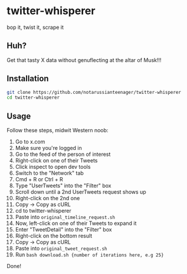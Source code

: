 # twitter-whisperer
bop it, twist it, scrape it

## Huh?
Get that tasty X data without genuflecting at the altar of Musk!!!

## Installation
```bash
git clone https://github.com/notarussianteenager/twitter-whisperer
cd twitter-whisperer
```

## Usage
Follow these steps, midwit Western noob:

1. Go to x.com
2. Make sure you're logged in
3. Go to the feed of the person of interest
4. Right-click on one of their Tweets
5. Click inspect to open dev tools
6. Switch to the "Network" tab
7. Cmd + R or Ctrl + R
8. Type "UserTweets" into the "Filter" box
9. Scroll down until a 2nd UserTweets request shows up
10. Right-click on the 2nd one
11. Copy -> Copy as cURL
12. cd to twitter-whisperer
13. Paste into `original_timeline_request.sh`
14. Now, left-click on one of their Tweets to expand it
15. Enter "TweetDetail" into the "Filter" box
16. Right-click on the bottom result
17. Copy -> Copy as cURL
18. Paste into `original_tweet_request.sh`
19. Run `bash download.sh {number of iterations here, e.g 25}`

Done!
